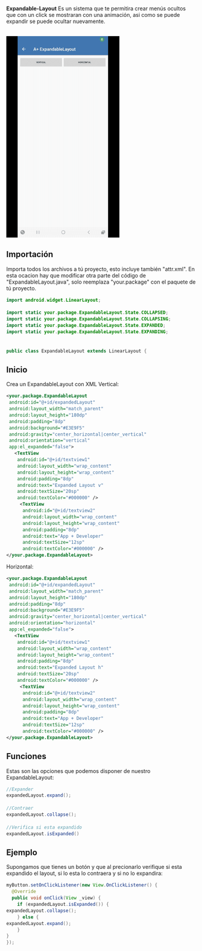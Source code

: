 </br><b>Expandable-Layout</b> Es un sistema que te permitira crear menús ocultos que con un click se mostraran con una animación, asi como se puede expandir se puede ocultar nuevamente.
    </br> </br>
    
<img src="./Preview/preview1.gif" width=300 title="Screen">
    
 ## Importación
 
Importa todos los archivos a tú proyecto, esto incluye también "attr.xml". En esta ocacion hay que modificar otra parte del código de "ExpandableLayout.java", solo reemplaza "your.package" con el paquete de tú proyecto.
 
 ```java
import android.widget.LinearLayout;

import static your.package.ExpandableLayout.State.COLLAPSED;
import static your.package.ExpandableLayout.State.COLLAPSING;
import static your.package.ExpandableLayout.State.EXPANDED;
import static your.package.ExpandableLayout.State.EXPANDING;


public class ExpandableLayout extends LinearLayout {
```

## Inicio

Crea un ExpandableLayout con XML Vertical:

```xml
<your.package.ExpandableLayout
 android:id="@+id/expandedLayout"
 android:layout_width="match_parent"
 android:layout_height="180dp"
 android:padding="8dp"
 android:background="#E3E9F5"
 android:gravity="center_horizontal|center_vertical"
 android:orientation="vertical"
 app:el_expanded="false">
   <TextView
    android:id="@+id/textview1"
    android:layout_width="wrap_content"
    android:layout_height="wrap_content"
    android:padding="8dp"
    android:text="Expanded Layout v"
    android:textSize="20sp"
    android:textColor="#000000" />
     <TextView
      android:id="@+id/textview2"
      android:layout_width="wrap_content"
      android:layout_height="wrap_content"
      android:padding="8dp"
      android:text="App + Developer"
      android:textSize="12sp"
      android:textColor="#000000" />
</your.package.ExpandableLayout>
```
	
Horizontal:

```xml
<your.package.ExpandableLayout
 android:id="@+id/expandedLayout"
 android:layout_width="match_parent"
 android:layout_height="180dp"
 android:padding="8dp"
 android:background="#E3E9F5"
 android:gravity="center_horizontal|center_vertical"
 android:orientation="horizontal"
 app:el_expanded="false">
   <TextView
    android:id="@+id/textview1"
    android:layout_width="wrap_content"
    android:layout_height="wrap_content"
    android:padding="8dp"
    android:text="Expanded Layout h"
    android:textSize="20sp"
    android:textColor="#000000" />
     <TextView
      android:id="@+id/textview2"
      android:layout_width="wrap_content"
      android:layout_height="wrap_content"
      android:padding="8dp"
      android:text="App + Developer"
      android:textSize="12sp"
      android:textColor="#000000" />
</your.package.ExpandableLayout>
```
			
## Funciones

Estas son las opciones que podemos disponer de nuestro ExpandableLayout:

```java
//Expander
expandedLayout.expand();

//Contraer
expandedLayout.collapse();

//Verifica si esta expandido
expandedLayout.isExpanded()
```

## Ejemplo

Supongamos que tienes un botón y que al precionarlo verifique si esta expandido el layout, si lo esta lo contraera y si no lo expandira:

```java
myButton.setOnClickListener(new View.OnClickListener() {
  @Override
  public void onClick(View _view) {
    if (expandedLayout.isExpanded()) {
expandedLayout.collapse();
    } else {
expandedLayout.expand();
    }
}
});
```
